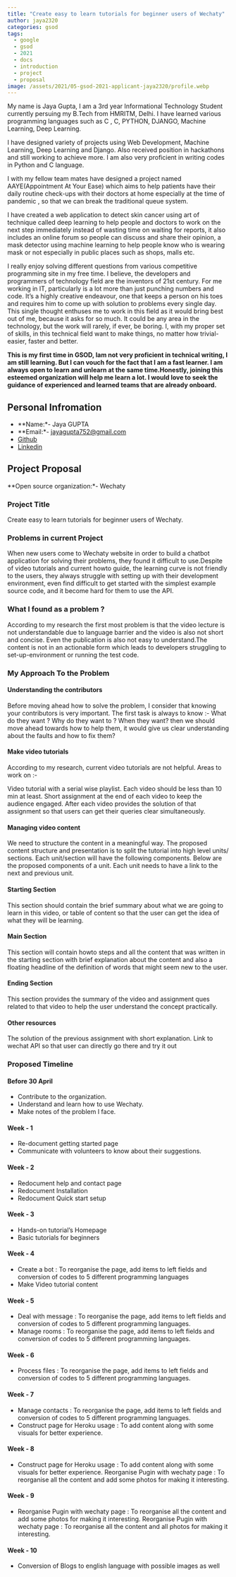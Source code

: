 ```yaml
---
title: "Create easy to learn tutorials for beginner users of Wechaty"
author: jaya2320
categories: gsod
tags:
  - google
  - gsod
  - 2021
  - docs
  - introduction
  - project
  - proposal
image: /assets/2021/05-gsod-2021-applicant-jaya2320/profile.webp
---
```


My name is Jaya Gupta, I am a 3rd year Informational Technology Student currently persuing my B.Tech from HMRITM, Delhi. I have learned various programming languages such as C , C, PYTHON, DJANGO, Machine Learning, Deep Learning.

I have designed variety of projects using Web Development, Machine Learning, Deep Learning and Django. Also received position in hackathons and still working to achieve more. I am also very proficient in writing codes in Python and C language.

I with my fellow team mates have designed a project named AAYE(Appointment At Your Ease) which aims to help patients have their daily routine check-ups with their doctors at home especially at the time of pandemic , so that we can break the traditional queue system.

I have created a web application to detect skin cancer using art of technique called deep learning  to help people and doctors to work on the next step immediately instead of wasting time on waiting for reports, it also includes an online forum so people can discuss and share their opinion, a mask detector using machine learning  to help people know who is wearing mask or not especially in public places such as shops, malls etc.

I really enjoy solving different questions from various competitive programming  site in my free time. I believe, the developers and programmers of technology field are the inventors of 21st century. For me working in IT, particularly is a lot more than just punching numbers and code. It’s a highly creative endeavour, one that keeps a person on his toes and requires him to come up with solution to problems every single day. This single thought enthuses me to work in this field as it would bring best out of me, because it asks for so much. It could be any area in the technology, but the work will rarely, if ever, be boring. I, with my proper set of skills, in this technical field want to make things, no matter how trivial-easier, faster and better.

**This is my first time in GSOD, Iam not very proficient in technical writing, I am still learning. But I can vouch for the fact that I am a fast learner. I am always open to learn and unlearn at the same time.Honestly, joining this esteemed organization will help me learn a lot. I would love to seek the guidance of experienced and learned teams that are already onboard.**

## Personal Infromation

- **Name:*- Jaya GUPTA
- **Email:*- jayagupta752@gmail.com
- [Github](https://github.com/jaya2320)
- [Linkedin](https://www.linkedin.com/in/jaya-gupta-6a2494142/)

## Project Proposal

**Open source organization:*- Wechaty

### Project Title

Create easy to learn tutorials for beginner users of Wechaty.

### Problems in current Project

When new users come to Wechaty website in order to build a chatbot application for solving their problems, they found it difficult to use.Despite of video tutorials and current howto guide, the learning curve is not friendly to the users, they always struggle with setting up with their development environment, even find difficult to get started with the simplest example source code, and it become hard for them to use the API.

### What I found as a problem ?

According to my research the first most problem is that the video lecture is not understandable due to language barrier and the video is also not short and concise.
Even the publication is also not easy to understand.The content is not in an actionable form which leads to developers struggling to set-up-environment or running the test code.

### My Approach To the Problem

#### Understanding the contributors

Before moving ahead how to solve the problem, I consider that knowing your contributors is very important. The first task is always to know :-
What do they want ?
Why do they want to ?
When they want?
then we should move ahead towards how to help them, it would give us clear understanding about the faults and how to fix them?

#### Make video tutorials

According to my research, current video tutorials are not helpful.
Areas to work on :-

Video tutorial with a serial wise playlist.
Each video should be less than 10 min at least.
Short assignment at the end of each video to keep the audience engaged.
After each video provides the solution of that assignment so that users can get their queries clear simultaneously.

#### Managing video content

We  need to structure the content in a meaningful way. The proposed content structure and presentation  is to split the tutorial into high level units/ sections. Each unit/section will have the following components. Below are the proposed components of a unit. Each unit needs to have a  link to the next and previous  unit.

#### Starting Section

This section should contain the  brief summary about what we are going to learn in this video, or table of content so that the user can get the idea of what they will be learning.

#### Main Section

This section will contain howto steps and all the content that was written in the starting section with brief explanation about the content and also a floating headline of the definition of words  that might seem new to the user.

#### Ending Section

This section provides the summary of the video and assignment ques related to that video to help the user understand the concept practically.

#### Other resources

The solution of the previous assignment with short explanation.
Link to wechat API so that user can directly go there and try it out

### Proposed Timeline

#### Before 30 April

- Contribute to the organization.
- Understand and learn how to use Wechaty.
- Make notes of the problem I face.

#### Week - 1

- Re-document getting started page
- Communicate with volunteers to know about their suggestions.

#### Week - 2

- Redocument help and contact page
- Redocument Installation
- Redocument Quick start setup

#### Week - 3

- Hands-on tutorial’s Homepage
- Basic tutorials for beginners

#### Week - 4

- Create a bot : To reorganise the page, add items to left fields and conversion of codes to 5 different programming languages
- Make Video tutorial content

#### Week - 5

- Deal with message : To reorganise the page, add items to left fields and conversion of codes to 5 different programming languages.
- Manage rooms : To reorganise the page, add items to left fields and conversion of codes to 5 different programming languages.

#### Week - 6

- Process files : To reorganise the page, add items to left fields and conversion of codes to 5 different programming languages.

#### Week - 7

- Manage contacts : To reorganise the page, add items to left fields and conversion of codes to 5 different programming languages.
- Construct page for Heroku usage : To add content along with some visuals for better experience.

#### Week  - 8

- Construct page for Heroku usage : To add content along with some visuals for better experience. Reorganise Pugin with wechaty page : To reorganise all the content and add some photos for making it interesting.

#### Week - 9

- Reorganise Pugin with wechaty page : To reorganise all the content and add some photos for making it interesting. Reorganise Pugin with wechaty page : To reorganise all the content and all photos for making it interesting.

#### Week - 10

- Conversion of Blogs to english language with possible images as well
